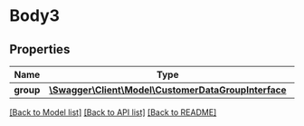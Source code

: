 # Body3

## Properties
Name | Type | Description | Notes
------------ | ------------- | ------------- | -------------
**group** | [**\Swagger\Client\Model\CustomerDataGroupInterface**](CustomerDataGroupInterface.md) |  | 

[[Back to Model list]](../README.md#documentation-for-models) [[Back to API list]](../README.md#documentation-for-api-endpoints) [[Back to README]](../README.md)


